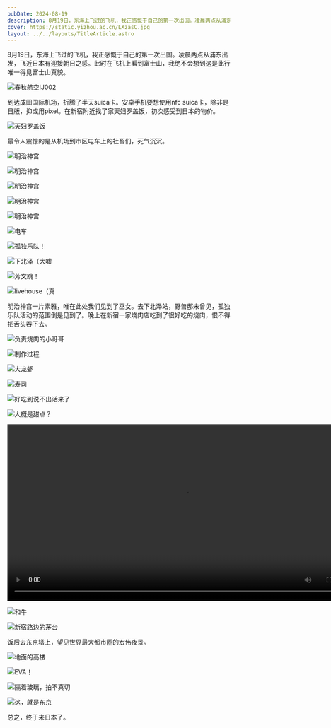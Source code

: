 ```yaml
---
pubDate: 2024-08-19
description: 8月19日，东海上飞过的飞机，我正感慨于自己的第一次出国。凌晨两点从浦东出发，飞近日本有迎接朝日之感。
cover: https://static.yizhou.ac.cn/LXzasC.jpg
layout: ../../layouts/TitleArticle.astro
---
```


8月19日，东海上飞过的飞机，我正感慨于自己的第一次出国。凌晨两点从浦东出发，飞近日本有迎接朝日之感。此时在飞机上看到富士山，我绝不会想到这是此行唯一得见富士山真貌。

![春秋航空IJ002](https://static.yizhou.ac.cn/rTPDSG.jpg)

到达成田国际机场，折腾了半天suica卡。安卓手机要想使用nfc suica卡，除非是日版，抑或用pixel。在新宿附近找了家天妇罗盖饭，初次感受到日本的物价。

![天妇罗盖饭](https://static.yizhou.ac.cn/hEZKJZ.jpg)

最令人震惊的是从机场到市区电车上的社畜们，死气沉沉。

![明治神宫](https://static.yizhou.ac.cn/PgEBGJ.jpg)

![明治神宫](https://static.yizhou.ac.cn/G1ntbN.jpg)

![明治神宫](https://static.yizhou.ac.cn/KEvR1O.jpg)

![明治神宫](https://static.yizhou.ac.cn/lKZjC0.jpg)

![明治神宫](https://static.yizhou.ac.cn/7nCuHY.jpg)

![电车](https://static.yizhou.ac.cn/YPpuU0.jpg)

![孤独乐队！](https://static.yizhou.ac.cn/EdBcXv.jpg)

![下北泽（大嘘](https://static.yizhou.ac.cn/QTdHyP.jpg)

![芳文跳！](https://static.yizhou.ac.cn/Gi0xGL.jpg)

![livehouse（真](https://static.yizhou.ac.cn/VcJ8FI.jpg)

明治神宫一片素雅，唯在此处我们见到了巫女。去下北泽站，野兽邸未曾见，孤独乐队活动的范围倒是见到了。晚上在新宿一家烧肉店吃到了很好吃的烧肉，恨不得把舌头吞下去。

![负责烧肉的小哥哥](https://static.yizhou.ac.cn/L8pvZf.jpg)

![制作过程](https://static.yizhou.ac.cn/dzG3TB.jpg)

![大龙虾](https://static.yizhou.ac.cn/HlhKpD.jpg)

![寿司](https://static.yizhou.ac.cn/tDIGcb.jpg)

![好吃到说不出话来了](https://static.yizhou.ac.cn/OGPn0l.jpg)

![大概是甜点？](https://static.yizhou.ac.cn/DMCemw.jpg)

<video controls width="800">
    <source src="https://static.yizhou.ac.cn/KOgP0H.mp4"/>
</video>

![和牛](https://static.yizhou.ac.cn/hYGXJB.jpg)

![新宿路边的茅台](https://static.yizhou.ac.cn/wccV0K.jpg)

饭后去东京塔上，望见世界最大都市圈的宏伟夜景。

![地面的高楼](https://static.yizhou.ac.cn/TPayZk.jpg)

![EVA！](https://static.yizhou.ac.cn/LXzasC.jpg)

![隔着玻璃，拍不真切](https://static.yizhou.ac.cn/Q7uhZk.jpg)

![这，就是东京](https://static.yizhou.ac.cn/2FAuFp.jpg)

总之，终于来日本了。
